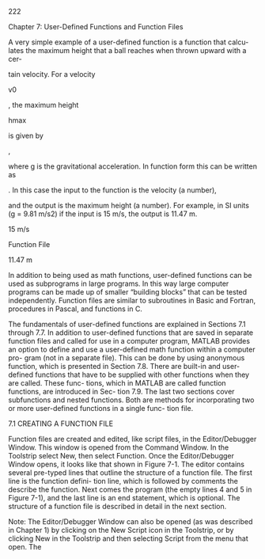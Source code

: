 222

Chapter 7: User-Defined Functions and Function Files

A very simple example of a user-defined function is a function that calcu-
lates the maximum height that a ball reaches when thrown upward with a cer-

tain velocity. For a velocity

v0

, the maximum height

hmax

 is given by

,

where g is the gravitational acceleration. In function form this can be written as

. In this case the input to the function is the velocity (a number),

and the output is the maximum height (a number). For example, in SI units (g =
9.81 m/s2) if the input is 15 m/s, the output is 11.47 m.

15 m/s

Function File

11.47 m

In addition to being used as math functions, user-defined functions can be
used  as  subprograms  in  large  programs.  In  this  way  large  computer  programs
can be made up of smaller “building blocks” that can be tested independently.
Function  files  are  similar  to  subroutines  in  Basic  and  Fortran,  procedures  in
Pascal, and functions in C.

The  fundamentals  of  user-defined  functions  are  explained  in  Sections  7.1
through  7.7.  In  addition  to  user-defined  functions  that  are  saved  in  separate
function files and called for use in a computer program, MATLAB provides an
option to define and use a user-defined math function within a computer pro-
gram (not in a separate file). This can be done by using anonymous function,
which is presented in Section 7.8. There are built-in and user-defined functions
that have to be supplied with other functions when they are called. These func-
tions, which in MATLAB are called function functions, are introduced in Sec-
tion 7.9. The last two sections cover subfunctions and nested functions. Both are
methods for incorporating two or more user-defined functions in a single func-
tion file.

7.1 CREATING A FUNCTION FILE

Function  files  are  created  and  edited,  like  script  files,  in  the  Editor/Debugger
Window. This window is opened from the Command Window. In the Toolstrip
select  New,  then  select  Function.  Once  the  Editor/Debugger  Window  opens,  it
looks like that shown in Figure 7-1. The editor contains several pre-typed lines
that outline the structure of a function file. The first line is the function defini-
tion line, which is followed by comments the describe the function. Next comes
the program (the empty lines 4 and 5 in Figure 7-1), and the last line is an end
statement,  which  is  optional.  The  structure  of  a  function  file  is  described  in
detail in the next section.

Note: The Editor/Debugger Window can also be opened (as was described
in Chapter 1) by clicking on the New Script icon in the Toolstrip, or by clicking
New  in  the  Toolstrip  and  then  selecting  Script  from  the  menu  that  open.  The

